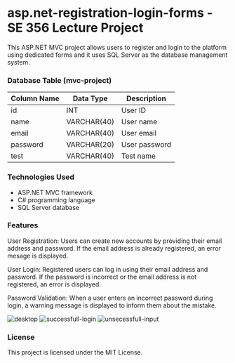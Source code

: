 # asp.net-registration-login-forms - SE 356 Lecture Project
This ASP.NET MVC project allows users to register and login to the platform using dedicated forms and it uses SQL Server as the database management system.

### Database Table (mvc-project)

| Column Name  | Data Type  | Description       |
|-------------|-------------|----------------|
| id          | INT    | User ID |
| name        | VARCHAR(40) | User name  |
| email       | VARCHAR(40) | User email |
| password      | VARCHAR(20) | User password |
| test      | VARCHAR(40) | Test name |

### Technologies Used
- ASP.NET MVC framework
- C# programming language
- SQL Server database

### Features
User Registration: Users can create new accounts by providing their email address and password. If the email address is already registered, an error mesage is displayed.

User Login: Registered users can log in using their email address and password. If the password is incorrect or the email address is not registered, an error is displayed.

Password Validation: When a user enters an incorrect password during login, a warning message is displayed to inform them about the mistake.

![desktop](https://github.com/isragosterit/asp.net-registration-login-forms/assets/82115269/a9e1b155-6697-4acb-8cb8-ed9f967095b9)
![successfull-login](https://github.com/isragosterit/asp.net-registration-login-forms/assets/82115269/5c32c619-1571-4d83-b560-a021bb4356a9)
![unsecessfull-input](https://github.com/isragosterit/asp.net-registration-login-forms/assets/82115269/439f827b-70b8-43f9-ae19-b631d01efb4f)

### License
This project is licensed under the MIT License.
